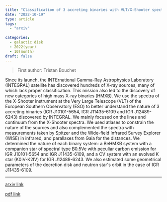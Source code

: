 ```yaml
---
title: "Classification of 3 accreting binaries with VLT/X-Shooter spectra"
date: "2022-10-19"
type: article
tags:
  - "arxiv"
  
categories:
  - galactic disk
  - 2022(year)
  - 10(month)
draft: false
---
```

> First author: Tristan Bouchet

 Since its launch, the INTErnational Gamma-Ray Astrophysics Laboratory
(INTEGRAL) satellite has discovered hundreds of X-ray sources, many of which
lack proper classification. This mission also led to the discovery of new
categories of high mass X-ray binaries (HMXB). We use the spectra of the
X-Shooter instrument at the Very Large Telescope (VLT) of the European Southern
Observatory (ESO) to better understand the nature of 3 accreting binaries (IGR
J10101-5654, IGR J11435-6109 and IGR J12489-6243) discovered by INTEGRAL. We
mainly focused on the lines and continuum from the X-Shooter spectra. We used
atlases to constrain the nature of the sources and also complemented the
spectra with measurements taken by Spitzer and the Wide-field Infrared Survey
Explorer (WISE) in infrared, and parallaxes from Gaia for the distances. We
determined the nature of each binary system: a BeHMXB system with a companion
star of spectral type B0.5Ve with peculiar carbon emission for IGR J10101-5654
and IGR J11435-6109, and a CV system with an evolved K star (K0IV-K2IV) for IGR
J12489-6243. We also estimated some geometrical parameters of the decretion
disk and neutron star's orbit in the case of IGR J11435-6109.

---
[arxiv link](http://arxiv.org/abs/2210.10363v2)

[pdf link](http://arxiv.org/pdf/2210.10363v2)